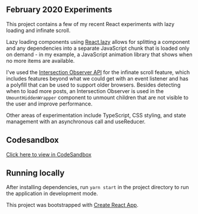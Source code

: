 ## February 2020 Experiments

This project contains a few of my recent React experiments with lazy loading and infinate scroll.

Lazy loading components using [React.lazy](https://reactjs.org/docs/code-splitting.html#reactlazy) allows for splitting a component and any dependencies into a separate JavaScript chunk that is loaded only on demand - in my example, a JavaScript animation library that shows when no more items are available.

I've used the [Intersection Observer API](https://developer.mozilla.org/en-US/docs/Web/API/Intersection_Observer_API) for the infinate scroll feature, which includes features beyond what we could get with an event listener and has a polyfill that can be used to support older browsers. Besides detecting when to load more posts, an Intersection Observer is used in the `UmountHiddenWrapper` component to unmount children that are not visible to the user and improve performance.

Other areas of experimentation include TypeScript, CSS styling, and state management with an asynchronous call and useReducer.

## Codesandbox

[Click here to view in CodeSandbox](https://codesandbox.io/s/competent-knuth-qt57b?fontsize=14&hidenavigation=1&theme=dark)

## Running locally

After installing dependencies, run `yarn start` in the project directory to run the application in development mode.

This project was bootstrapped with [Create React App](https://github.com/facebook/create-react-app).
